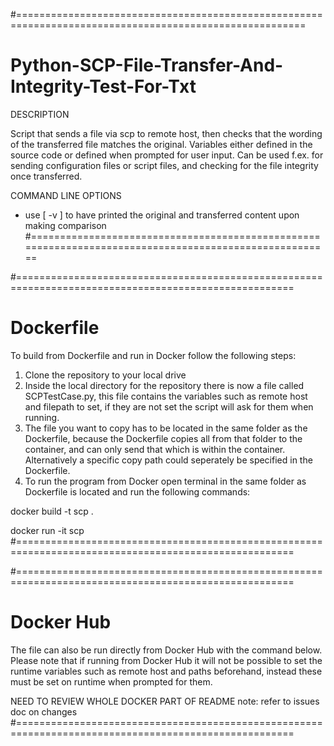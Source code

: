 #========================================================================================================
# Python-SCP-File-Transfer-And-Integrity-Test-For-Txt

DESCRIPTION

Script that sends a file via scp to remote host, then checks that the wording of the transferred file matches the original.
Variables either defined in the source code or defined when prompted for user input. 
Can be used f.ex. for sending configuration files or script files, and checking for the file integrity once transferred.

COMMAND LINE OPTIONS
- use [ -v ] to have printed the original and transferred content upon making comparison  
#=======================================================================================================

#======================================================================================================
# Dockerfile

To build from Dockerfile and run in Docker follow the following steps:

1. Clone the repository to your local drive
2. Inside the local directory for the repository there is now a file called SCPTestCase.py, this file contains the variables such as remote host and filepath to set, if they are not set the script will ask for them when running.
3. The file you want to copy has to be located in the same folder as the Dockerfile, because the Dockerfile copies all from that folder to the container, and can only send that which is within the container. Alternatively a specific copy path could seperately be specified in the Dockerfile.
4. To run the program from Docker open terminal in the same folder as Dockerfile is located and run the following commands:

docker build -t scp .

docker run -it scp
#======================================================================================================

#======================================================================================================
# Docker Hub

The file can also be run directly from Docker Hub with the command below. Please note that if running from Docker Hub it will not be possible to set the runtime variables such as remote host and paths beforehand, instead these must be set on runtime when prompted for them.

NEED TO REVIEW WHOLE DOCKER PART OF README note: refer to issues doc on changes
#======================================================================================================



